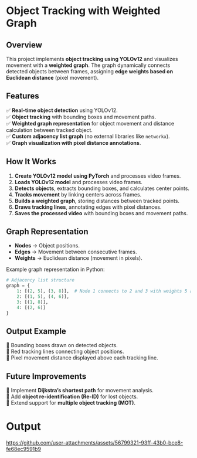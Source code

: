 # Object Tracking with Weighted Graph

## Overview
This project implements **object tracking using YOLOv12** and visualizes movement with a **weighted graph**. The graph dynamically connects detected objects between frames, assigning **edge weights based on Euclidean distance** (pixel movement).

## Features
✅ **Real-time object detection** using YOLOv12.  
✅ **Object tracking** with bounding boxes and movement paths.  
✅ **Weighted graph representation** for object movement and distance calculation between tracked object.  
✅ **Custom adjacency list graph** (no external libraries like `networkx`).  
✅ **Graph visualization with pixel distance annotations**.

## How It Works
1. **Create YOLOv12 model using PyTorch** and processes video frames.
2. **Loads YOLOv12 model** and processes video frames.
3. **Detects objects**, extracts bounding boxes, and calculates center points.
4. **Tracks movement** by linking centers across frames.
5. **Builds a weighted graph**, storing distances between tracked points.
6. **Draws tracking lines**, annotating edges with pixel distances.
7. **Saves the processed video** with bounding boxes and movement paths.

## Graph Representation
- **Nodes** → Object positions.
- **Edges** → Movement between consecutive frames.
- **Weights** → Euclidean distance (movement in pixels).

Example graph representation in Python:
```python
# Adjacency list structure
graph = {
    1: [(2, 5), (3, 8)],  # Node 1 connects to 2 and 3 with weights 5 and 8
    2: [(1, 5), (4, 6)],
    3: [(1, 8)],
    4: [(2, 6)]
}
```

## Output Example
🔹 Bounding boxes drawn on detected objects.  
🔹 Red tracking lines connecting object positions.  
🔹 Pixel movement distance displayed above each tracking line.  

## Future Improvements
🔹 Implement **Dijkstra’s shortest path** for movement analysis.  
🔹 Add **object re-identification (Re-ID)** for lost objects.  
🔹 Extend support for **multiple object tracking (MOT)**.  



# Output

https://github.com/user-attachments/assets/56799321-93ff-43b0-bce8-fe68ec9591b9




